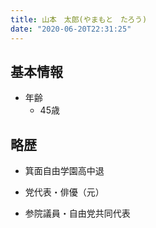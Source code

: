 ```yaml
---
title: 山本　太郎(やまもと　たろう)
date: "2020-06-20T22:31:25"
---
```


## 基本情報
* 年齢
  * 45歳

## 略歴

* 箕面自由学園高中退

* 党代表・俳優（元）

* 参院議員・自由党共同代表

